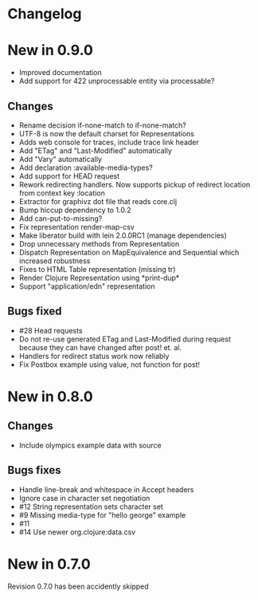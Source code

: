 # Changelog

# New in 0.9.0

* Improved documentation
* Add support for 422 unprocessable entity via processable?

## Changes

* Rename decision if-none-match to if-none-match?
* UTF-8 is now the default charset for Representations
* Adds web console for traces, include trace link header
* Add "ETag" and "Last-Modified" automatically
* Add "Vary" automatically
* Add declaration :available-media-types?
* Add support for HEAD request
* Rework redirecting handlers. Now supports pickup of redirect
  location from context key :location
* Extractor for graphivz dot file that reads core.clj
* Bump hiccup dependency to 1.0.2
* Add can-put-to-missing? 
* Fix representation render-map-csv
* Make liberator build with lein 2.0.0RC1 (manage dependencies)
* Drop unnecessary methods from Representation
* Dispatch Representation on MapEquivalence and Sequential which
  increased robustness
* Fixes to HTML Table representation (missing tr)
* Render Clojure Representation using \*print-dup\* 
* Support "application/edn" representation

## Bugs fixed

* #28 Head requests
* Do not re-use generated ETag and Last-Modified during request
  because they can have changed after post! et. al.
* Handlers for redirect status work now reliably
* Fix Postbox example using value, not function for post!

# New in 0.8.0

## Changes

* Include olympics example data with source

## Bugs fixes 
* Handle line-break and whitespace in Accept headers
* Ignore case in character set negotiation
* #12 String representation sets character set
* #9 Missing media-type for "hello george" example
* #11 
* #14 Use newer org.clojure:data.csv

# New in 0.7.0

Revision 0.7.0 has been accidently skipped

